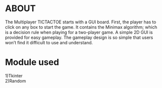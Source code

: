 # ABOUT
The Multiplayer TICTACTOE starts with a GUI board. First, the player has to click on any box to start the game. 
It contains the Minimax algorithm; which is a decision rule when playing for a two-player game. A simple 2D GUI is provided for easy gameplay. 
The gameplay design is so simple that users won’t find it difficult to use and understand.

# Module used
1)Tkinter  
2)Random  

